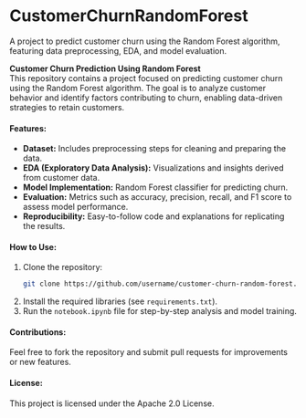 # CustomerChurnRandomForest
A project to predict customer churn using the Random Forest algorithm, featuring data preprocessing, EDA, and model evaluation.


**Customer Churn Prediction Using Random Forest**  
This repository contains a project focused on predicting customer churn using the Random Forest algorithm. The goal is to analyze customer behavior and identify factors contributing to churn, enabling data-driven strategies to retain customers.

#### Features:
- **Dataset:** Includes preprocessing steps for cleaning and preparing the data.  
- **EDA (Exploratory Data Analysis):** Visualizations and insights derived from customer data.  
- **Model Implementation:** Random Forest classifier for predicting churn.  
- **Evaluation:** Metrics such as accuracy, precision, recall, and F1 score to assess model performance.  
- **Reproducibility:** Easy-to-follow code and explanations for replicating the results.

#### How to Use:
1. Clone the repository:  
   ```bash
   git clone https://github.com/username/customer-churn-random-forest.git
   ```  
2. Install the required libraries (see `requirements.txt`).  
3. Run the `notebook.ipynb` file for step-by-step analysis and model training.  

#### Contributions:
Feel free to fork the repository and submit pull requests for improvements or new features.  

#### License:
This project is licensed under the Apache 2.0 License.  

